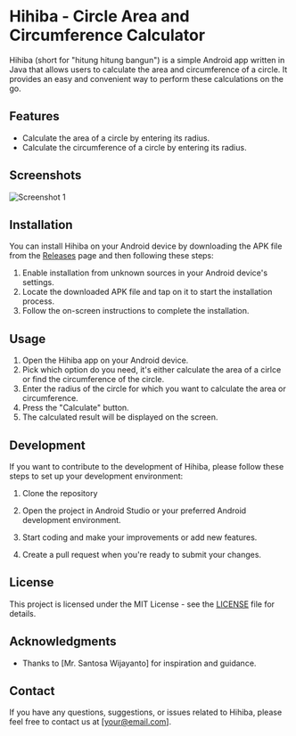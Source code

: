 # Hihiba - Circle Area and Circumference Calculator

Hihiba (short for "hitung hitung bangun") is a simple Android app written in Java that allows users to calculate the area and circumference of a circle. It provides an easy and convenient way to perform these calculations on the go.

## Features

- Calculate the area of a circle by entering its radius.
- Calculate the circumference of a circle by entering its radius.

## Screenshots

![Screenshot 1](/screenshots/screenshot1.png)

## Installation

You can install Hihiba on your Android device by downloading the APK file from the [Releases](https://github.com/kimiginting/hibiba/releases) page and then following these steps:

1. Enable installation from unknown sources in your Android device's settings.
2. Locate the downloaded APK file and tap on it to start the installation process.
3. Follow the on-screen instructions to complete the installation.

## Usage

1. Open the Hihiba app on your Android device.
2. Pick which option do you need, it's either calculate the area of a cirlce or find the circumference of the circle.
3. Enter the radius of the circle for which you want to calculate the area or circumference.
4. Press the "Calculate" button.
5. The calculated result will be displayed on the screen.

## Development

If you want to contribute to the development of Hihiba, please follow these steps to set up your development environment:

1. Clone the repository

2. Open the project in Android Studio or your preferred Android development environment.

3. Start coding and make your improvements or add new features.

4. Create a pull request when you're ready to submit your changes.

## License

This project is licensed under the MIT License - see the [LICENSE](/LICENSE) file for details.

## Acknowledgments

- Thanks to [Mr. Santosa Wijayanto] for inspiration and guidance.

## Contact

If you have any questions, suggestions, or issues related to Hihiba, please feel free to contact us at [your@email.com].




